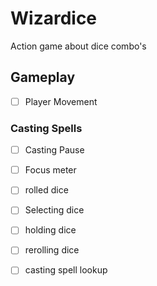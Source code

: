 # Wizardice
Action game about dice combo's

## Gameplay
- [ ] Player Movement
### Casting Spells
- [ ] Casting Pause
- [ ] Focus meter
- [ ] rolled dice
- [ ] Selecting dice
- [ ] holding dice
- [ ] rerolling dice
- [ ] casting spell lookup

